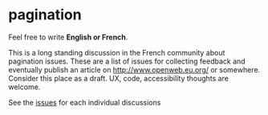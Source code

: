 pagination
==========

Feel free to write **English or French**.

This is a long standing discussion in the French community about pagination issues. These are a list of issues for collecting feedback and eventually publish an article on http://www.openweb.eu.org/ or somewhere.  Consider this place as a draft. UX, code, accessibility thoughts are welcome.

See the [issues](https://github.com/karlcow/pagination/issues/) for each individual discussions
